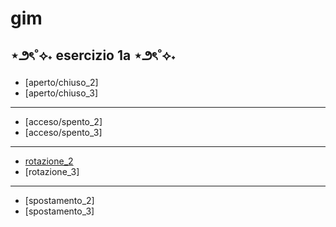 # gim

## ⋆౨ৎ˚⟡˖ esercizio 1a ⋆౨ৎ˚⟡˖
- [aperto/chiuso_2]
- [aperto/chiuso_3]
---
- [acceso/spento_2]
- [acceso/spento_3]
---
- [rotazione_2](Esercizio_1A/rotazione_2.html)
- [rotazione_3]
---
- [spostamento_2]
- [spostamento_3]
